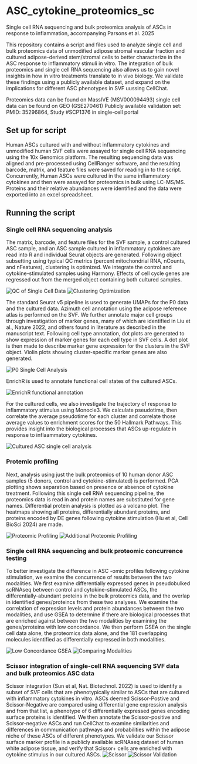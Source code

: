 # ASC_cytokine_proteomics_sc
Single cell RNA sequencing and bulk proteomics analysis of ASCs in response to inflammation, accompanying Parsons et al. 2025

This repository contains a script and files used to analyze single cell and bulk proteomics data of unmodified adipose stromal vascular fraction and cultured adipose-derived stem/stromal cells to better characterize in the ASC response to inflammatory stimuli in vitro. The integration of bulk proteomics and single cell RNA sequencing also allows us to gain novel insights in how in vitro treatments translate to in vivo biology. We validate these findings using a publicly available dataset, and expand on the implications for different ASC phenotypes in SVF uussing CellChat.

Proteomics data can be found on MassIVE (MSV000094493)
single cell data can be found on GEO (GSE270461)
Publicly available validation set: PMID: 35296864, Study #SCP1376 in single-cell portal

## Set up for script
Human ASCs cultured with and without inflammatory cytokines and unmodified human SVF cells were assayed for single cell RNA sequencing using the 10x Genomics platform. The resulting sequencing data was aligned and pre-processed using CellRanger software, and the resulting barcode, matrix, and feature files were saved for reading in to the script. Concurrently, Human ASCs were cultured in the same inflammatory cytokines and then were assayed for proteomics in bulk using LC-MS/MS. Proteins and their relative abundances were identified and the data were exported into an excel spreadsheet.

## Running the script
### Single cell RNA sequencing analysis
The matrix, barcode, and feature files for the SVF sample, a control cultured ASC sample, and an ASC sample cultured in inflammatory cytokines are read into R and individual Seurat objects are generated. Following object subsetting using typical QC metrics (percent mitochondrial RNA, nCounts, and nFeatures), clustering is optimized. We integrate the control and cytokine-stimulated samples using Harmony. Effects of cell cycle genes are regressed out from the merged object containing both cultured samples. 

![QC of Single Cell Data](https://github.com/user-attachments/assets/9a830e36-ba8b-470e-8316-0d685da5fd97)
![Clustering Optimization](https://github.com/user-attachments/assets/66c8a618-a68a-4971-8ee3-f749b3e7078d)

The standard Seurat v5 pipeline is used to generate UMAPs for the P0 data and the cultured data. Azimuth cell annotation using the adipose reference atlas is performed on the SVF. We further annotate major cell groups through investigation of marker genes, many of which are identified in Liu et al., Nature 2022, and others found in literature as described in the manuscript text. Following cell type annotation, dot plots are generated to show expression of marker genes for each cell type in SVF cells. A dot plot is then made to describe marker gene expression for the clusters in the SVF object. Violin plots showing cluster-specific marker genes are also generated.

![P0 Single Cell Analysis](https://github.com/user-attachments/assets/01953eaa-44f0-4d17-b6ec-1912060dc02f)

EnrichR is used to annotate functional cell states of the cultured ASCs.

![EnrichR functional annotation](https://github.com/user-attachments/assets/58cc2034-0e09-4379-bc1d-8ad9795f4995)

For the cultured cells, we also investigate the trajectory of response to inflammatory stimulus using Monocle3. We calculate pseudotime, then correlate the average pseudotime for each cluster and correlate those average values to enrichment scores for the 50 Hallmark Pathways. This provides insight into the biological processes that ASCs up-regulate in response to inflaammatory cytokines.

![Cultured ASC single cell analysis](https://github.com/user-attachments/assets/109090ed-5eb0-40da-b91f-85aa3a68554c)

### Protemic profiling
Next, analysis using just the bulk proteomics of 10 human donor ASC samples (5 donors, control and cytokine-stimulated) is performed. PCA plotting shows separation based on presence or absence of cytokine treatment. Following this single cell RNA sequencing pipeline, the proteomics data is read in and protein names are substituted for gene names. Differential protein analysis is plotted as a volcano plot. The heatmaps showing all proteins, differentially abundant proteins, and proteins encoded by DE genes following cytokine stimulation (Hu et al, Cell BioSci 2024) are made.

![Proteomic Profiling](https://github.com/user-attachments/assets/3f4ef0e7-74fc-4a81-80a9-8f40f985bb5d)
![Additional Proteomic Profiling](https://github.com/user-attachments/assets/e4c20716-48f8-49a6-a0c9-66cca4c4fd69)

### Single cell RNA sequencing and bulk proteomic concurrence testing
To better investigate the difference in ASC -omic profiles following cytokine stimulation, we examine the concurrence of results between the two modalities. We first examine differentially expressed genes in pseudobulked scRNAseq between control and cytokine-stimulated ASCs, the differentially-abundant proteins in the bulk proteomics data, and the overlap in identified genes/proteincs from these two analyses. We examine the correlation of expression levels and protein abundances between the two modalities, and use GSEA to determine if there are biological processes that are enriched against between the two modalities by examining the genes/prroteins with low concordance. We then perform GSEA on the single cell data alone, the proteomics data alone, and the 181 overlapping molecules identified as differentially expressed in both modalities.

![Low Concordance GSEA](https://github.com/user-attachments/assets/929aa00f-2c70-45c1-99d8-c690e9059dec)
![Comparing Modalities](https://github.com/user-attachments/assets/8fb77e6f-024c-4cb6-8a15-b24038d3070b)

### Scissor integration of single-cell RNA sequencing SVF data and bulk proteomics ASC data
Scissor integration (Sun et al, Nat. Biotechnol. 2022) is used to identify a subset of SVF cells that are phenotypically similar to ASCs that are cultured with inflammatory cytokines in vitro. ASCs deemed Scissor-Postive and Scissor-Negative are compared using differential gene expression analysis and from that list, a phenotype of 6 differentially expressed genes encoding surface proteins is identified. We then annotate the Scissor-positive and Scissor-negative ASCs and run CellChat to examine similarities and differences in communication pathways and probabilities within the adipose niche of these ASCs of different phenotypes. We validate our Scissor surface marker profile in a publicly available scRNAseq dataset of human white adipose tissue, and verify that Scissor+ cells are enriched with cytokine stimulus in our cultured ASCs.
![Scissor](https://github.com/user-attachments/assets/3273b934-03aa-4181-89d0-a7e161889638)
![Scissor Validation](https://github.com/user-attachments/assets/24fa9550-492e-43f9-9bd7-f4a3d48a35fe)
